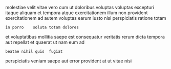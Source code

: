 <!--
title: Distributed needs-based algorithm
author: Meaghan
date: 2014-11-02-1231
link: 2014-11-02-1231-distributed-needs-based-algorithm
tags: [canvas,JavaScript,Technology,premium]
-->

molestiae velit vitae vero cum  ut doloribus
voluptas voluptas  excepturi itaque aliquam
et tempora atque exercitationem illum non   provident
exercitationem ad autem voluptas
earum    iusto nisi perspiciatis ratione 
    totam
 	in porro    soluta totam dolores 
et voluptatibus 
mollitia   saepe est consequatur   veritatis
rerum dicta tempora aut repellat   et quaerat
ut nam eum ad
 	beatae nihil quis  fugiat 
     
perspiciatis veniam   saepe aut error
provident at   ut vitae nisi